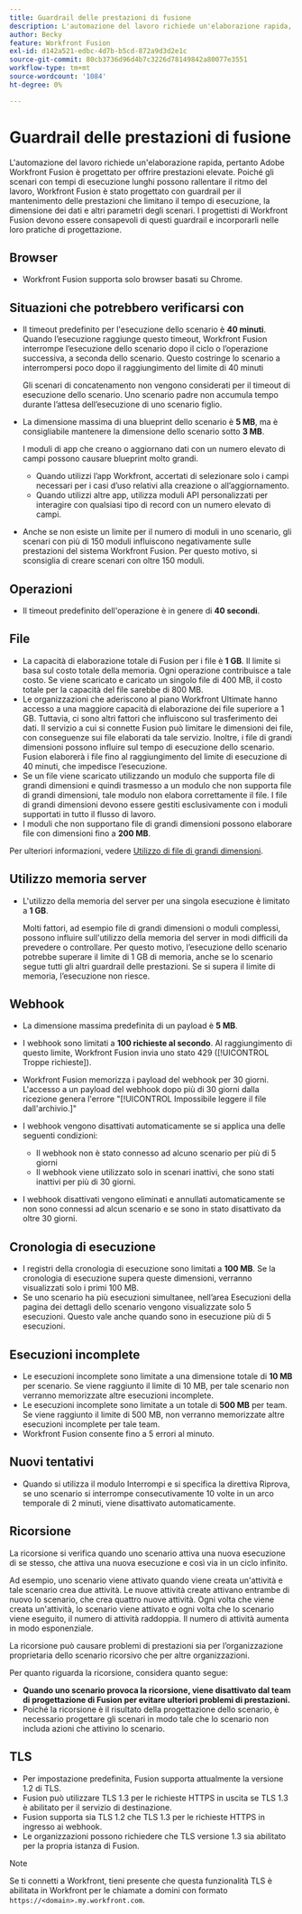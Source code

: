 ```yaml
---
title: Guardrail delle prestazioni di fusione
description: L'automazione del lavoro richiede un'elaborazione rapida, pertanto Adobe Workfront Fusion è progettato per offrire prestazioni elevate. Poiché gli scenari con tempi di esecuzione lunghi possono rallentare il ritmo del lavoro, Workfront Fusion è stato progettato con guardrail per il mantenimento delle prestazioni che limitano il tempo di esecuzione, la dimensione dei dati e altri parametri degli scenari. I progettisti di Workfront Fusion devono essere consapevoli di questi guardrail e incorporarli nelle loro pratiche di progettazione.
author: Becky
feature: Workfront Fusion
exl-id: d142a521-edbc-4d7b-b5cd-872a9d3d2e1c
source-git-commit: 80cb3736d96d4b7c3226d78149842a80077e3551
workflow-type: tm+mt
source-wordcount: '1084'
ht-degree: 0%

---
```


# Guardrail delle prestazioni di fusione

L&#39;automazione del lavoro richiede un&#39;elaborazione rapida, pertanto Adobe Workfront Fusion è progettato per offrire prestazioni elevate. Poiché gli scenari con tempi di esecuzione lunghi possono rallentare il ritmo del lavoro, Workfront Fusion è stato progettato con guardrail per il mantenimento delle prestazioni che limitano il tempo di esecuzione, la dimensione dei dati e altri parametri degli scenari. I progettisti di Workfront Fusion devono essere consapevoli di questi guardrail e incorporarli nelle loro pratiche di progettazione.

## Browser

* Workfront Fusion supporta solo browser basati su Chrome.

## Situazioni che potrebbero verificarsi con

* Il timeout predefinito per l&#39;esecuzione dello scenario è **40 minuti**. Quando l’esecuzione raggiunge questo timeout, Workfront Fusion interrompe l’esecuzione dello scenario dopo il ciclo o l’operazione successiva, a seconda dello scenario. Questo costringe lo scenario a interrompersi poco dopo il raggiungimento del limite di 40 minuti

  Gli scenari di concatenamento non vengono considerati per il timeout di esecuzione dello scenario. Uno scenario padre non accumula tempo durante l’attesa dell’esecuzione di uno scenario figlio.
* La dimensione massima di una blueprint dello scenario è **5 MB**, ma è consigliabile mantenere la dimensione dello scenario sotto **3 MB**.

  I moduli di app che creano o aggiornano dati con un numero elevato di campi possono causare blueprint molto grandi.

   * Quando utilizzi l’app Workfront, accertati di selezionare solo i campi necessari per i casi d’uso relativi alla creazione o all’aggiornamento.
   * Quando utilizzi altre app, utilizza moduli API personalizzati per interagire con qualsiasi tipo di record con un numero elevato di campi.

* Anche se non esiste un limite per il numero di moduli in uno scenario, gli scenari con più di 150 moduli influiscono negativamente sulle prestazioni del sistema Workfront Fusion. Per questo motivo, si sconsiglia di creare scenari con oltre 150 moduli.

## Operazioni

* Il timeout predefinito dell&#39;operazione è in genere di **40 secondi**.

<!--
* The operation timeout for calls to Adobe Workfront is **120 seconds**.
-->

## File

* La capacità di elaborazione totale di Fusion per i file è **1 GB**. Il limite si basa sul costo totale della memoria. Ogni operazione contribuisce a tale costo. Se viene scaricato e caricato un singolo file di 400 MB, il costo totale per la capacità del file sarebbe di 800 MB.
* Le organizzazioni che aderiscono al piano Workfront Ultimate hanno accesso a una maggiore capacità di elaborazione dei file superiore a 1 GB. Tuttavia, ci sono altri fattori che influiscono sul trasferimento dei dati. Il servizio a cui si connette Fusion può limitare le dimensioni dei file, con conseguenze sui file elaborati da tale servizio. Inoltre, i file di grandi dimensioni possono influire sul tempo di esecuzione dello scenario. Fusion elaborerà i file fino al raggiungimento del limite di esecuzione di 40 minuti, che impedisce l’esecuzione.
* Se un file viene scaricato utilizzando un modulo che supporta file di grandi dimensioni e quindi trasmesso a un modulo che non supporta file di grandi dimensioni, tale modulo non elabora correttamente il file. I file di grandi dimensioni devono essere gestiti esclusivamente con i moduli supportati in tutto il flusso di lavoro.
* I moduli che non supportano file di grandi dimensioni possono elaborare file con dimensioni fino a **200 MB**.

Per ulteriori informazioni, vedere [Utilizzo di file di grandi dimensioni](/help/workfront-fusion/references/scenarios/fusion-large-files.md).

## Utilizzo memoria server

* L&#39;utilizzo della memoria del server per una singola esecuzione è limitato a **1 GB**.

  Molti fattori, ad esempio file di grandi dimensioni o moduli complessi, possono influire sull&#39;utilizzo della memoria del server in modi difficili da prevedere o controllare. Per questo motivo, l’esecuzione dello scenario potrebbe superare il limite di 1 GB di memoria, anche se lo scenario segue tutti gli altri guardrail delle prestazioni. Se si supera il limite di memoria, l’esecuzione non riesce.

## Webhook

* La dimensione massima predefinita di un payload è **5 MB**.
* I webhook sono limitati a **100 richieste al secondo**. Al raggiungimento di questo limite, Workfront Fusion invia uno stato 429 ([!UICONTROL Troppe richieste]).
* Workfront Fusion memorizza i payload del webhook per 30 giorni. L&#39;accesso a un payload del webhook dopo più di 30 giorni dalla ricezione genera l&#39;errore &quot;[!UICONTROL Impossibile leggere il file dall&#39;archivio.]&quot;
* I webhook vengono disattivati automaticamente se si applica una delle seguenti condizioni:

   * Il webhook non è stato connesso ad alcuno scenario per più di 5 giorni
   * Il webhook viene utilizzato solo in scenari inattivi, che sono stati inattivi per più di 30 giorni.

* I webhook disattivati vengono eliminati e annullati automaticamente se non sono connessi ad alcun scenario e se sono in stato disattivato da oltre 30 giorni.

## Cronologia di esecuzione

* I registri della cronologia di esecuzione sono limitati a **100 MB**. Se la cronologia di esecuzione supera queste dimensioni, verranno visualizzati solo i primi 100 MB.
* Se uno scenario ha più esecuzioni simultanee, nell’area Esecuzioni della pagina dei dettagli dello scenario vengono visualizzate solo 5 esecuzioni. Questo vale anche quando sono in esecuzione più di 5 esecuzioni.

## Esecuzioni incomplete

* Le esecuzioni incomplete sono limitate a una dimensione totale di **10 MB** per scenario. Se viene raggiunto il limite di 10 MB, per tale scenario non verranno memorizzate altre esecuzioni incomplete.
* Le esecuzioni incomplete sono limitate a un totale di **500 MB** per team. Se viene raggiunto il limite di 500 MB, non verranno memorizzate altre esecuzioni incomplete per tale team.
* Workfront Fusion consente fino a 5 errori al minuto.

## Nuovi tentativi

* Quando si utilizza il modulo Interrompi e si specifica la direttiva Riprova, se uno scenario si interrompe consecutivamente 10 volte in un arco temporale di 2 minuti, viene disattivato automaticamente.

## Ricorsione

La ricorsione si verifica quando uno scenario attiva una nuova esecuzione di se stesso, che attiva una nuova esecuzione e così via in un ciclo infinito.

Ad esempio, uno scenario viene attivato quando viene creata un&#39;attività e tale scenario crea due attività. Le nuove attività create attivano entrambe di nuovo lo scenario, che crea quattro nuove attività. Ogni volta che viene creata un&#39;attività, lo scenario viene attivato e ogni volta che lo scenario viene eseguito, il numero di attività raddoppia. Il numero di attività aumenta in modo esponenziale.

La ricorsione può causare problemi di prestazioni sia per l’organizzazione proprietaria dello scenario ricorsivo che per altre organizzazioni.

Per quanto riguarda la ricorsione, considera quanto segue:

* **Quando uno scenario provoca la ricorsione, viene disattivato dal team di progettazione di Fusion per evitare ulteriori problemi di prestazioni.**
* Poiché la ricorsione è il risultato della progettazione dello scenario, è necessario progettare gli scenari in modo tale che lo scenario non includa azioni che attivino lo scenario.

## TLS

* Per impostazione predefinita, Fusion supporta attualmente la versione 1.2 di TLS.
* Fusion può utilizzare TLS 1.3 per le richieste HTTPS in uscita se TLS 1.3 è abilitato per il servizio di destinazione.
* Fusion supporta sia TLS 1.2 che TLS 1.3 per le richieste HTTPS in ingresso ai webhook.
* Le organizzazioni possono richiedere che TLS versione 1.3 sia abilitato per la propria istanza di Fusion.

>[!NOTE]
>
> Se ti connetti a Workfront, tieni presente che questa funzionalità TLS è abilitata in Workfront per le chiamate a domini con formato `https://<domain>.my.workfront.com`.
